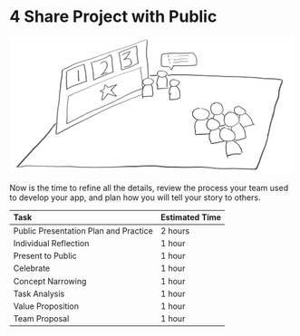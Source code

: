 # 4 Share Project with Public

![](../../.gitbook/assets/trivia-phase-4-drawing-alpha-reduced.png)

Now is the time to refine all the details, review the process your team used to develop your app, and plan how you will tell your story to others.

| Task | Estimated Time |
| :--- | :--- |
| Public Presentation Plan and Practice | 2 hours |
| Individual Reflection | 1 hour |
| Present to Public | 1 hour |
| Celebrate | 1 hour |
| Concept Narrowing | 1 hour |
| Task Analysis | 1 hour |
| Value Proposition | 1 hour |
| Team Proposal | 1 hour |

